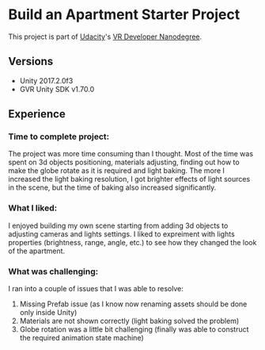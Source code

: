 # Build an Apartment Starter Project

This project is part of [Udacity](https://www.udacity.com "Udacity - Be in demand")'s [VR Developer Nanodegree](https://www.udacity.com/course/vr-developer-nanodegree--nd017).

## Versions
- Unity 2017.2.0f3
- GVR Unity SDK v1.70.0

## Experience

### Time to complete project: 
The project was more time consuming than I thought. Most of the time was spent on 3d objects positioning, materials adjusting, finding out how to make the globe rotate as it is required and light baking. The more I increased the light baking resolution, I got brighter effects of light sources in the scene, but the time of baking also increased significantly.

### What I liked: 
I enjoyed building my own scene starting from adding 3d objects to adjusting cameras and lights settings. I liked to expreiment with lights properties (brightness, range, angle, etc.) to see how they changed the look of the apartment. 

### What was challenging: 
I ran into a couple of issues that I was able to resolve: 
1. Missing Prefab issue (as I know now renaming assets should be done only inside Unity)
2. Materials are not shown correctly (light baking solved the problem)
3. Globe rotation was a little bit challenging (finally was able to construct the required animation state machine)
